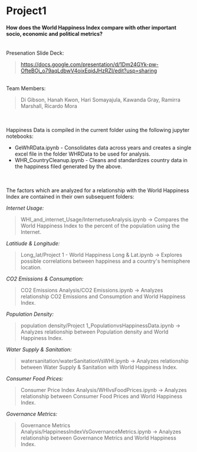 # Project1 <br>

#### How does the World Happiness Index compare with other important socio, economic and political metrics? <br>
<br>
Presenation Slide Deck: <br>

> https://docs.google.com/presentation/d/1Dm24GYk-pw-OfteBOj_o79aqLdbwV4oixEqidJHzRZI/edit?usp=sharing <br>
<br>
Team Members: <br>

> Di Gibson, Hanah Kwon, Hari Somayajula, Kawanda Gray, Ramirra Marshall, Ricardo Mora <br>

<br> <br>
Happiness Data is compiled in the current folder using the following jupyter notebooks: <br>
* GeWhRData.ipynb - Consolidates data across years and creates a single excel file in the folder WHRData  to be used for analysis.
* WHR_CountryCleanup.ipynb - Cleans and standardizes country data in the happiness filed generated by the above.
<br> <br> <br>

The factors which are analyzed for a relationship with the World Happiness Index are contained in their own subsequent folders: <br>

*Internet Usage:* <br>
> WHI_and_internet_Usage/InternetuseAnalysis.ipynb -> Compares the World Happiness Index to the percent of the population using the Internet. <br>

*Latitiude & Longitude:* <br>
> Long_lat/Project 1 - World Happiness Long & Lat.ipynb ->  Explores possible correlations between happiness and a country's hemisphere location. <br>

*CO2 Emissions & Consumption:* <br>
> CO2 Emissions Analysis/CO2 Emissions.ipynb -> Analyzes relationship CO2 Emissions and Consumption  and World Happiness Index. <br>

*Population Density:* <br>
> population density/Project 1_PopulationvsHappinessData.ipynb -> Analyzes relationship between Population density and World Happiness Index. <br>

*Water Supply & Sanitation:* <br>
> watersanitation/waterSanitationVsWHI.ipynb -> Analyzes relationship between Water Supply & Sanitation with World Happiness Index. <br>

*Consumer Food Prices:* <br>
> Consumer Price Index Analysis/WHIvsFoodPrices.ipynb -> Analyzes relationship between Consumer Food Prices and World Happiness Index. <br>

*Governance Metrics:* <br>
> Governance Metrics Analysis/HappinessIndexVsGovernanceMetrics.ipynb -> Analyzes relationship between Governance Metrics and World Happiness Index. <br>

